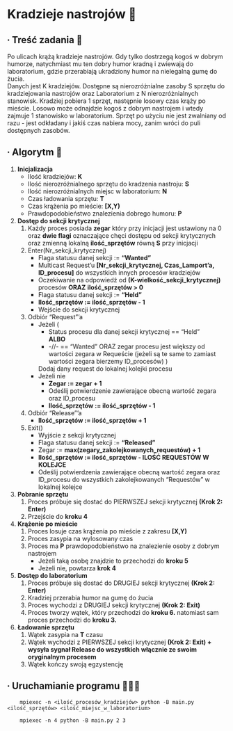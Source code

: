 # Kradzieje nastrojów 👤

## ∙ Treść zadania 📜
Po ulicach krążą kradzieje nastrojów. Gdy tylko dostrzegą kogoś w dobrym humorze, natychmiast mu ten dobry humor kradną i zwiewają do laboratorium, gdzie przerabiają ukradziony humor na nielegalną gumę do żucia. <br>
Danych jest K kradziejów. Dostępne są nierozróżnialne zasoby S sprzętu do kradziejowania nastrojów oraz Laboratorium z N nierozróżnialnych stanowisk. Kradziej pobiera 1 sprzęt, następnie losowy czas krąży po mieście. Losowo może odnajdzie kogoś z dobrym nastrojem i wtedy zajmuje 1 stanowisko w laboratorium. Sprzęt po użyciu nie jest zwalniany od razu - jest odkładany i jakiś czas nabiera mocy, zanim wróci do puli dostępnych zasobów.

## ∙ Algorytm 👾
<ol>
    <li>
        <b>Inicjalizacja</b>
        <ul>
            <li>Ilość kradziejów: <b>K</b></li>
            <li>Ilość nierozróżnialnego sprzętu do kradzenia nastroju: <b>S</b></li>
            <li>Ilość nierozróżnialnych miejsc w laboratorium: <b>N</b></li>
            <li>Czas ładowania sprzętu: <b>T</b></li>
            <li>Czas krążenia po mieście: <b>[X,Y)</b></li>
            <li>Prawdopodobieństwo znalezienia dobrego humoru: <b>P</b></li>
        </ul>
    </li>
    <li>
        <b>Dostęp do sekcji krytycznej</b>
        <ol>
            <li>
                Każdy proces posiada <b>zegar</b> który przy inicjacji jest ustawiony na 0 oraz <b>dwie flagi</b> oznaczające chęci dostępu od sekcji krytycznych oraz zmienną lokalną <b>ilość_sprzętów</b> równą <b>S</b> przy inicjacji
            </li>
            <li>
                Enter(Nr_sekcji_krytycznej)
                <ul>
                    <li>Flaga statusu danej sekcji := <b>“Wanted”</b></li>
                    <li>Multicast Request’u <b>[Nr_sekcji_krytycznej, Czas_Lamport’a, ID_procesu]</b> do wszystkich innych procesów kradziejów</li>
                    <li>Oczekiwanie na odpowiedź od <b>(K-wielkość_sekcji_krytycznej)</b> procesów <b>ORAZ</b> <b>ilość_sprzętów > 0</b></li>
                    <li>Flaga statusu danej sekcji := <b>“Held”</b></li>
                    <li><b>Ilość_sprzętów := ilość_sprzętów - 1</b></li>
                    <li>Wejście do sekcji krytycznej</li>
                </ul>
            </li>
            <li>
                Odbiór “Request”’a
                <ul>
                    <li>
                        Jeżeli (
                        <ul>
                            <li>Status procesu dla danej sekcji krytycznej == “Held”</li>
                            <b>ALBO</b>
                            <li>-//- == “Wanted” ORAZ zegar procesu jest większy od wartości zegara w Requeście (jeżeli są te same to zamiast wartości zegara bierzemy ID_procesów) )</li>
                        </ul>
                        Dodaj dany request do lokalnej kolejki procesu
                    </li>
                    <li>
                        Jeżeli nie
                        <ul>
                            <li><b>Zegar := zegar + 1</b></li>
                            <li>Odeślij potwierdzenie zawierające obecną wartość zegara oraz ID_procesu</li>
                            <li><b>Ilość_sprzętów := ilość_sprzętów - 1</b></li>
                        </ul>
                    </li>
                </ul>
            </li> 
            <li>
                Odbiór “Release”’a 
                <ul>
                    <li><b>Ilość_sprzętów := ilość_sprzętów + 1</b></li>
                </ul>               
            </li> 
            <li>
                Exit()
                <ul>
                    <li>Wyjście z sekcji krytycznej</li>
                    <li>Flaga statusu danej sekcji := <b>“Released”</b></li>
                    <li>Zegar := <b>max(zegary_zakolejkowanych_requestów) + 1</b></li>
                    <li><b>Ilość_sprzętów := ilość_sprzętów - ILOŚĆ REQUESTÓW W KOLEJCE</b></li>
                    <li>Odeślij potwierdzenia zawierające obecną wartość zegara oraz ID_procesu do wszystkich zakolejkowanych “Requestów” w lokalnej kolejce</li>
                </ul>
            </li> 
        </ol>
    </li>
    <li>
        <b>Pobranie sprzętu</b>
        <ol>
            <li>Proces próbuje się dostać do PIERWSZEJ sekcji krytycznej <b>(Krok 2: Enter)</b></li>
            <li>Przejście do <b>kroku 4</b></li>
        </ol>
    </li>
    <li>
        <b>Krążenie po mieście</b>
        <ol>
            <li>Proces losuje czas krążenia po mieście z zakresu <b>[X,Y)</b></li>
            <li>Proces zasypia na wylosowany czas</li>
            <li>
                Proces ma <b>P</b> prawdopodobieństwo na znalezienie osoby z dobrym nastrojem
                <ul>
                    <li>Jeżeli taką osobę znajdzie to przechodzi do <b>kroku 5</b></li>
                    <li>Jeżeli nie, powtarza <b>krok 4</b></li>
                </ul>
            </li>
        </ol>
    </li>
    <li>
        <b>Dostęp do laboratorium</b>
        <ol>
            <li>Proces próbuje się dostać do DRUGIEJ sekcji krytycznej <b>(Krok 2: Enter)</b></li>
            <li>Kradziej przerabia humor na gumę do żucia</li>
            <li>Proces wychodzi z DRUGIEJ sekcji krytycznej <b>(Krok 2: Exit)</b></li>
            <li>Proces tworzy wątek, który przechodzi do <b>kroku 6.</b> natomiast sam proces przechodzi do <b>kroku 3.</b></li>
        </ol>
    </li>
    <li>
        <b>Ładowanie sprzętu</b>
        <ol>
            <li>Wątek zasypia na <b>T</b> czasu</li>
            <li>Wątek wychodzi z PIERWSZEJ sekcji krytycznej <b>(Krok 2: Exit) + wysyła sygnał Release do wszystkich włącznie ze swoim oryginalnym procesem</b></li>
            <li>Wątek kończy swoją egzystencję</li>
        </ol>
    </li>
</ol>

## ∙ Uruchamianie programu 👩🏻‍💻
```
    mpiexec -n <ilość_procesów_kradziejów> python -B main.py <ilość_sprzętów> <ilość_miejsc_w_laboratorium>
```
```
    mpiexec -n 4 python -B main.py 2 3
```